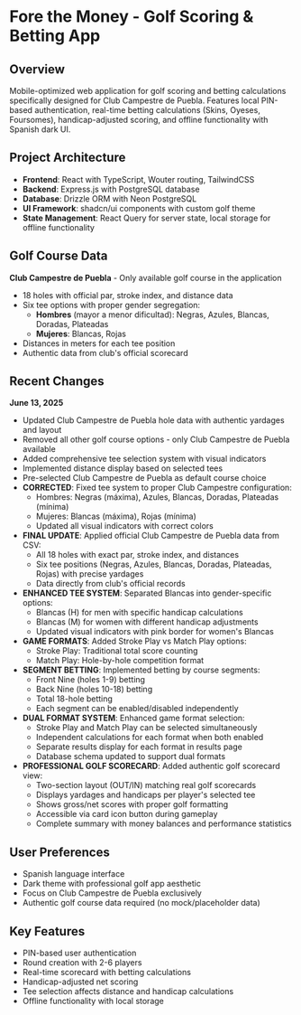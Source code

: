 # Fore the Money - Golf Scoring & Betting App

## Overview
Mobile-optimized web application for golf scoring and betting calculations specifically designed for Club Campestre de Puebla. Features local PIN-based authentication, real-time betting calculations (Skins, Oyeses, Foursomes), handicap-adjusted scoring, and offline functionality with Spanish dark UI.

## Project Architecture
- **Frontend**: React with TypeScript, Wouter routing, TailwindCSS
- **Backend**: Express.js with PostgreSQL database
- **Database**: Drizzle ORM with Neon PostgreSQL
- **UI Framework**: shadcn/ui components with custom golf theme
- **State Management**: React Query for server state, local storage for offline functionality

## Golf Course Data
**Club Campestre de Puebla** - Only available golf course in the application
- 18 holes with official par, stroke index, and distance data
- Six tee options with proper gender segregation:
  - **Hombres** (mayor a menor dificultad): Negras, Azules, Blancas, Doradas, Plateadas
  - **Mujeres**: Blancas, Rojas
- Distances in meters for each tee position
- Authentic data from club's official scorecard

## Recent Changes
**June 13, 2025**
- Updated Club Campestre de Puebla hole data with authentic yardages and layout
- Removed all other golf course options - only Club Campestre de Puebla available
- Added comprehensive tee selection system with visual indicators
- Implemented distance display based on selected tees
- Pre-selected Club Campestre de Puebla as default course choice
- **CORRECTED**: Fixed tee system to proper Club Campestre configuration:
  - Hombres: Negras (máxima), Azules, Blancas, Doradas, Plateadas (mínima)
  - Mujeres: Blancas (máxima), Rojas (mínima)
  - Updated all visual indicators with correct colors
- **FINAL UPDATE**: Applied official Club Campestre de Puebla data from CSV:
  - All 18 holes with exact par, stroke index, and distances
  - Six tee positions (Negras, Azules, Blancas, Doradas, Plateadas, Rojas) with precise yardages
  - Data directly from club's official records
- **ENHANCED TEE SYSTEM**: Separated Blancas into gender-specific options:
  - Blancas (H) for men with specific handicap calculations
  - Blancas (M) for women with different handicap adjustments
  - Updated visual indicators with pink border for women's Blancas
- **GAME FORMATS**: Added Stroke Play vs Match Play options:
  - Stroke Play: Traditional total score counting
  - Match Play: Hole-by-hole competition format
- **SEGMENT BETTING**: Implemented betting by course segments:
  - Front Nine (holes 1-9) betting
  - Back Nine (holes 10-18) betting  
  - Total 18-hole betting
  - Each segment can be enabled/disabled independently
- **DUAL FORMAT SYSTEM**: Enhanced game format selection:
  - Stroke Play and Match Play can be selected simultaneously
  - Independent calculations for each format when both enabled
  - Separate results display for each format in results page
  - Database schema updated to support dual formats
- **PROFESSIONAL GOLF SCORECARD**: Added authentic golf scorecard view:
  - Two-section layout (OUT/IN) matching real golf scorecards
  - Displays yardages and handicaps per player's selected tee
  - Shows gross/net scores with proper golf formatting
  - Accessible via card icon button during gameplay
  - Complete summary with money balances and performance statistics

## User Preferences
- Spanish language interface
- Dark theme with professional golf app aesthetic
- Focus on Club Campestre de Puebla exclusively
- Authentic golf course data required (no mock/placeholder data)

## Key Features
- PIN-based user authentication
- Round creation with 2-6 players
- Real-time scorecard with betting calculations
- Handicap-adjusted net scoring
- Tee selection affects distance and handicap calculations
- Offline functionality with local storage